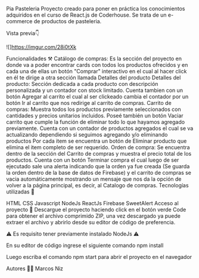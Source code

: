 Pia Pasteleria
Proyecto creado para poner en práctica los conocimientos adquiridos en el curso de React.js de Coderhouse. Se trata de un e-commerce de productos de pasteleria.

Vista previa👇

![]https://imgur.com/28i0tXk

Funcionalidades ⚒️
Catálogo de compras: Es la sección del proyecto en donde va a poder encontrar cards con todos los productos ofrecidos y en cada una de ellas un botón "Comprar" interactivo en el cual al hacer click en él te dirige a otra sección llamada Detalles del producto
Detalles del producto: Sección dedicada a cada producto con descripción personalizada y un contador con stock limitado. Cuenta tambien con un botón Agregar al carrito el cual al ser clickeado cambia el contador por un botón Ir al carrito que nos redirige al carrito de compras.
Carrito de compras: Muestra todos los productos previamente seleccionados con cantidades y precios unitarios incluidos.
Poseé también un botón Vaciar carrito que cumple la función de eliminar todo lo que hayamos agregado previamente.
Cuenta con un contador de productos agregados el cual se va actualizando dependiendo si seguimos agregando y/o eliminando productos
Por cada item se encuentra un botón de Eliminar producto que elimina el item completo de ser requerido.
Orden de compra: Se encuentra dentro de la sección del Carrito de compras y muestra el precio total de los productos. Cuenta con un botón Terminar compra el cual luego de ser ejecutado sale una alerta indicando que la orden ya fue creada (Se guarda la orden dentro de la base de datos de Firebase) y el carrito de compras se vacia automáticamente mostrando un mensaje que nos da la opción de volver a la página principal, es decir, al Catalogo de compras.
Tecnologías utilizadas 🎯

HTML
CSS
Javascript
NodeJs
ReactJs
Firebase
SweetAlert
Acceso al proyecto 📂
Descargue el proyecto haciendo click en el botón verde Code para obtener el archivo comprimido ZIP, una vez descargado ya puede extraer el archivo y abrirlo desde su editor de código de preferencia.

⚠️ Es requisito tener previamente instalado NodeJs ⚠️

En su editor de código ingrese el siguiente comando npm install

Luego escriba el comando npm start para abrir el proyecto en el navegador

Autores 👩‍💻
Marcos Niz